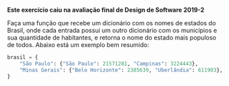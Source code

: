 **Este exercício caiu na avaliação final de Design de Software 2019-2**

Faça uma função que recebe um dicionário com os nomes de estados do Brasil, onde cada entrada possui um outro dicionário com os municípios e sua quantidade de habitantes, e retorna o nome do estado mais populoso de todos. Abaixo está um exemplo bem resumido:

```python
brasil = {
    "São Paulo": {"São Paulo": 21571281, "Campinas": 3224443},
    "Minas Gerais": {"Belo Horizonte": 2385639, "Uberlândia": 611903},
}
```